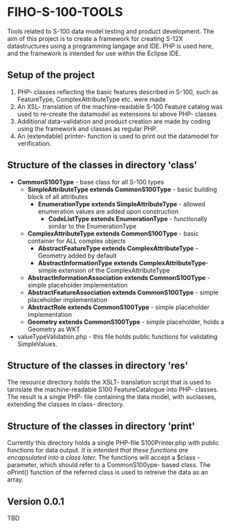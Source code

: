 # FIHO-S-100-TOOLS

Tools related to S-100 data model testing and product development. The aim of this project is to create a framework for creating S-12X datastructures using a programming langage and IDE. PHP is used here, and the framework is intended for use within the Eclipse IDE. 

## Setup of the project

1. PHP- classes reflecting the basic features described in S-100, such as FeatureType, ComplexAttributeType etc. were made
2. An XSL- translation of the machine-readable S-100 Feature catalog was used to re-create the datamodel as extensions to above PHP- classes
3. Additional data-validation and product creation are made by coding using the framework and classes as regular PHP.
4. An (extendable) printer- function is used to print out the datamodel for verification.

## Structure of the classes in directory 'class'

* **CommonS100Type** - base class for all S-100 types
  * **SimpleAttributeType extends CommonS100Type** - basic building block of all attributes
    * **EnumerationType extends SimpleAttributeType** - allowed enumeration values are added upon construction
      *  **CodeListType extends EnumerationType** - functionally similar to the EnumerationType
  * **ComplexAttributeType extends CommonS100Type** - basic container for ALL complex objects
    * **AbstractFeatureType extends ComplexAttributeType** - Geometry added by default
    * **AbstractInformationType extends ComplexAttributeType**- simple extension of the  ComplexAttributeType
  * **AbstractInformationAssociation extends CommonS100Type** - simple placeholder implementation
  * **AbstractFeatureAssociation extends CommonS100Type** - simple placeholder implementation
  * **AbstractRole extends CommonS100Type** - simple placeholder implementation
  * **Geometry extends CommonS100Type** - simple placeholder, holds a Geometry as WKT
 * valueTypeValidation.php - this file holds public functions for validating SimpleValues.  
  
## Structure of the classes in directory 'res'

The resource directory holds the XSLT- translation script that is used to tarnslate the machine-readable S100 FeatureCatalogue into PHP- classes. The result is a single PHP- file containing the data model, with suclasses, extending the classes in class- directory.  

## Structure of the classes in directory 'print'

Currently this directory holds a single PHP-file S100Printer.php with public functions for data output.
_It is intended that these functions are encapsulated into a class later._
The functions will accept a $class - parameter, which should refer to a CommonS100ype- based class.
The oPrint() function of the referred class is used to retreive the data as an array.

## Version 0.0.1
TBD
